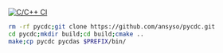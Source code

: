 [![C/C++ CI](https://github.com/George-Codr/pycdc_win/actions/workflows/c-cpp.yml/badge.svg)](https://github.com/George-Codr/pycdc_win/actions/workflows/c-cpp.yml)
```Bash
rm -rf pycdc;git clone https://github.com/ansyso/pycdc.git
cd pycdc;mkdir build;cd build;cmake ..
make;cp pycdc pycdas $PREFIX/bin/
